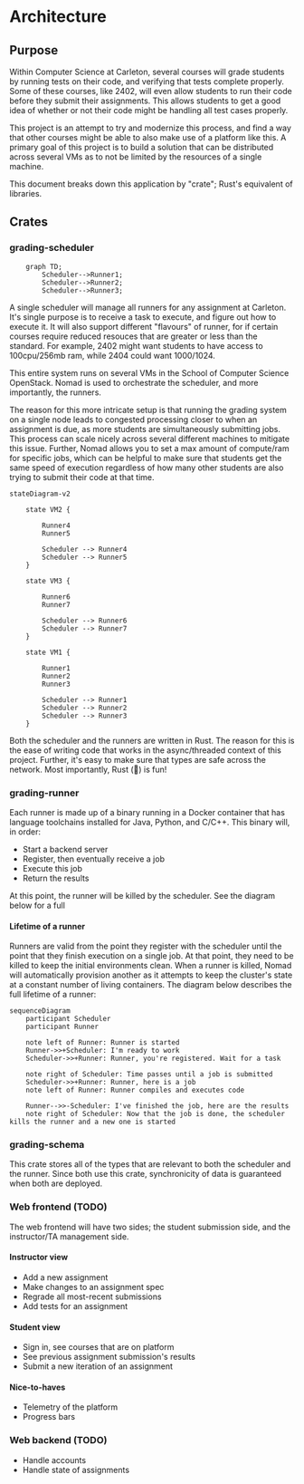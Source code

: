 # Architecture

## Purpose

Within Computer Science at Carleton, several courses will grade students by
running tests on their code, and verifying that tests complete properly. Some of
these courses, like 2402, will even allow students to run their code before they
submit their assignments. This allows students to get a good idea of whether or
not their code might be handling all test cases properly.

This project is an attempt to try and modernize this process, and find a way
that other courses might be able to also make use of a platform like this. A
primary goal of this project is to build a solution that can be distributed
across several VMs as to not be limited by the resources of a single machine.

This document breaks down this application by "crate"; Rust's equivalent of
libraries.

## Crates

### grading-scheduler

```mermaid
    graph TD;
        Scheduler-->Runner1;
        Scheduler-->Runner2;
        Scheduler-->Runner3;
```

A single scheduler will manage all runners for any assignment at Carleton. It's
single purpose is to receive a task to execute, and figure out how to execute
it. It will also support different "flavours" of runner, for if certain courses
require reduced resouces that are greater or less than the standard. For
example, 2402 might want students to have access to 100cpu/256mb ram, while 2404
could want 1000/1024.

This entire system runs on several VMs in the School of Computer Science
OpenStack. Nomad is used to orchestrate the scheduler, and more importantly, the
runners.

The reason for this more intricate setup is that running the grading system on a
single node leads to congested processing closer to when an assignment is due,
as more students are simultaneously submitting jobs. This process can scale
nicely across several different machines to mitigate this issue. Further, Nomad
allows you to set a max amount of compute/ram for specific jobs, which can be
helpful to make sure that students get the same speed of execution regardless of
how many other students are also trying to submit their code at that time.

```mermaid
stateDiagram-v2    

    state VM2 {

        Runner4
        Runner5

        Scheduler --> Runner4
        Scheduler --> Runner5
    }

    state VM3 {

        Runner6
        Runner7

        Scheduler --> Runner6
        Scheduler --> Runner7
    }

    state VM1 {

        Runner1
        Runner2
        Runner3

        Scheduler --> Runner1
        Scheduler --> Runner2
        Scheduler --> Runner3
    }
```

Both the scheduler and the runners are written in Rust. The reason for this is
the ease of writing code that works in the async/threaded context of this
project. Further, it's easy to make sure that types are safe across the network.
Most importantly, Rust (🚀) is fun!

### grading-runner

Each runner is made up of a binary running in a Docker container that has
language toolchains installed for Java, Python, and C/C++. This binary will, in
order:

- Start a backend server
- Register, then eventually receive a job
- Execute this job
- Return the results

At this point, the runner will be killed by the scheduler. See the diagram below
for a full

#### Lifetime of a runner

Runners are valid from the point they register with the scheduler until the
point that they finish execution on a single job. At that point, they need to be
killed to keep the initial environments clean. When a runner is killed, Nomad
will automatically provision another as it attempts to keep the cluster's state
at a constant number of living containers. The diagram below describes the full
lifetime of a runner:

```mermaid
sequenceDiagram
    participant Scheduler
    participant Runner

    note left of Runner: Runner is started
    Runner->>+Scheduler: I'm ready to work
    Scheduler->>+Runner: Runner, you're registered. Wait for a task

    note right of Scheduler: Time passes until a job is submitted
    Scheduler->>+Runner: Runner, here is a job
    note left of Runner: Runner compiles and executes code

    Runner-->>-Scheduler: I've finished the job, here are the results
    note right of Scheduler: Now that the job is done, the scheduler kills the runner and a new one is started
```

### grading-schema

This crate stores all of the types that are relevant to both the scheduler and
the runner. Since both use this crate, synchronicity of data is guaranteed when
both are deployed.

### Web frontend (TODO)

The web frontend will have two sides; the student submission side, and the
instructor/TA management side.

#### Instructor view

- Add a new assignment
- Make changes to an assignment spec
- Regrade all most-recent submissions
- Add tests for an assignment

#### Student view

- Sign in, see courses that are on platform
- See previous assignment submission's results
- Submit a new iteration of an assignment

#### Nice-to-haves

- Telemetry of the platform
- Progress bars

### Web backend (TODO)

- Handle accounts
- Handle state of assignments